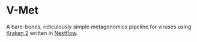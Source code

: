 # V-Met

A bare-bones, ridiculously simple metagenomics pipeline for viruses using
[Kraken 2] written in [Nextflow].

[Kraken 2]: https://github.com/DerrickWood/kraken2
[Nextflow]: https://nextflow.io
